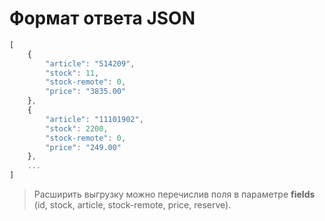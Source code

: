 # Формат ответа JSON

```javascript
[
    {
        "article": "514209",
        "stock": 11,
        "stock-remote": 0,
        "price": "3835.00"
    },
    {
        "article": "11101902",
        "stock": 2200,
        "stock-remote": 0,
        "price": "249.00"
    },
    ...
]
```

> Расширить выгрузку можно перечислив поля в параметре **fields** \(id, stock, article, stock-remote, price, reserve\).

